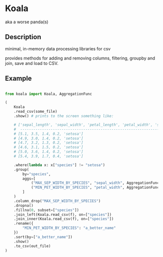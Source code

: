 
# Koala

aka a worse panda(s)

## Description

minimal, in-memory data processing libraries for csv

provides methods for adding and removing columns, filtering, groupby and join, 
save and load to CSV.

## Example 

```python

from koala import Koala, AggregationFunc

(
    Koala
    .read_csv(some_file)
    .show() # prints to the screen something like:

    # ['sepal_length', 'sepal_width', 'petal_length', 'petal_width', 'species']
    #  ----------------------------------------------------------------------- 
    # [5.1, 3.5, 1.4, 0.2, 'setosa']
    # [4.9, 3.0, 1.4, 0.2, 'setosa']
    # [4.7, 3.2, 1.3, 0.2, 'setosa']
    # [4.6, 3.1, 1.5, 0.2, 'setosa']
    # [5.0, 3.6, 1.4, 0.2, 'setosa']
    # [5.4, 3.9, 1.7, 0.4, 'setosa']

    .where(lambda x: x["species"] != "setosa")
    .group(
        by="species", 
        aggs=[
            ("MAX_SEP_WIDTH_BY_SPECIES", "sepal_width", AggregationFunc.MAX),
            ("MIN_PET_WIDTH_BY_SPECIES", "petal_width", AggregationFunc.MIN),
        ]
    )
    .column_drop("MAX_SEP_WIDTH_BY_SPECIES")
    .dropna()
    .fillna(0, subset=["species"])
    .join_left(Koala.read_csv(f), on=["species"])
    .join_inner(Koala.read_csv(f), on=["species"])
    .rename({
        "MIN_PET_WIDTH_BY_SPECIES": "a_better_name"
    })
    .sort(by=["a_better_name"])
    .show()
    .to_csv(out_file)
)

```
